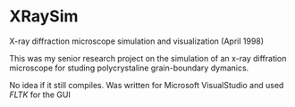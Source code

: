 # XRaySim
X-ray diffraction microscope simulation and visualization (April 1998)

This was my senior research project on the simulation of an x-ray 
diffration microscope for studing polycrystaline grain-boundary dymanics.

No idea if it still compiles. Was written for Microsoft VisualStudio and used *FLTK* for the GUI 
